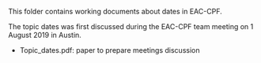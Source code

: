 This folder contains working documents about dates in EAC-CPF.

The topic dates was first discussed during the EAC-CPF team meeting on 1 August 2019 in Austin.

* Topic_dates.pdf: paper to prepare meetings discussion

